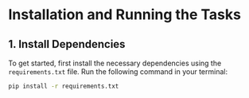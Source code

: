 # Installation and Running the Tasks

## 1. Install Dependencies
To get started, first install the necessary dependencies using the `requirements.txt` file. Run the following command in your terminal:

```bash
pip install -r requirements.txt
